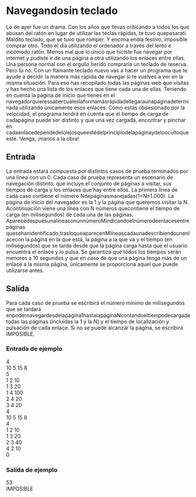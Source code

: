 # Navegandosin teclado

Lo de ayer fue un drama. Con los años que llevas criticando a todos los que abusan del ratón en lugar de utilizar las teclas rápidas, te tuvo quepasarati. Maldito teclado, que se tuvo que romper. Y encima endía festivo, imposible comprar otro. Todo el día utilizando el ordenador a través del lento e incómodo ratón. Menos mal que lo único que hiciste fue navegar por internet y pudiste ir de una página a otra utilizando los enlaces entre ellas. Una persona normal con el orgullo herido compraría un teclado de reserva. Pero tú no. Con un flamante teclado nuevo vas a hacer un programa que te ayude a decidir la manera más rápida de navegar si te vuelves a ver en la misma situación. Para eso has recopilado todas las páginas web que visitas y has hecho una lista de los enlaces que tiene cada una de ellas. Teniendo en cuenta la página de inicio que tienes en el navegadorquieressabercuáleslaformamásrápidadellegaraunapáginadeterminada utilizando únicamente esos enlaces. Como estás obsesionado por la velocidad, el programa tendrá en cuenta que el tiempo de carga de cadapágina puede ser distinto y que una vez cargada, encontrar y pinchar en cadaenlacedependedelolejosqueestédelprincipiodelapáginaydeloocultoqueesté. Venga, ¡manos a la obra!

## Entrada

La entrada estará compuesta por distintos casos de prueba terminados por una línea con un 0. Cada caso de prueba representa un escenario de navegación distinto, que incluye el conjunto de páginas a visitar, sus tiempos de carga y los enlaces que hay entre ellos. La primera línea de cada caso contiene el número Ndepáginasmanejadas(1<N≤1.000).
La página de inicio del navegador es la 1 y la página que queremos visitar la N. Acontinuación viene una línea con N números quecontiene el tiempo de carga (en milisegundos) de cada una de las páginas. AparecedespuésunalíneaconunnúmeroMindicandoelnúmerodeenlacesentrepáginas quesehanidentificado,trasloqueaparecenMlíneascadaunadescribiendounenlacecon la página en la que está, la página a la que va y el tiempo (en milisegundos) que se tarda desde que la página carga hasta que el usuario encuentra el enlace y lo pulsa. Se garantiza que todos los tiempos serán menores a 10 segundos y que en caso de que una página tenga más de un enlace a la misma página, únicamente se proporciona aquel que puede utilizarse antes.

## Salida

Para cada caso de prueba se escribirá el número mínimo de milisegundos que se tardará enpodernavegardesdelapágina1hastalapáginaNcontandoeltiempodecargadetodas las páginas (incluídas la 1 y la N) y el tiempo de localización y pulsación de cada enlace. Si no se puede alcanzar la página, se escribirá IMPOSIBLE.

### Entrada de ejemplo

4  
10 5 15 8  
5  
1 2 10  
1 3 20  
1 4 100  
2 4 20  
3 4 20  
4  
10 5 15 8  
4  
1 2 10  
1 3 20  
2 3 40  
4 2 10  
0

### Salida de ejemplo

53  
IMPOSIBLE
